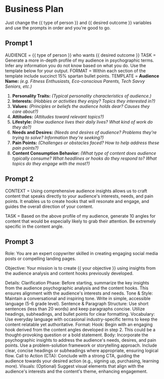 # Business Plan

Just change the {{ type of person }} and {{ desired outcome }}  variables and use the prompts in order and you're good to go.

## Prompt 1

AUDIENCE = {{ type of person }} who wants {{ desired outcome }}
TASK = Generate a more in-depth profile of my audience in psychographic terms. Infer any information you do not know based on what you do. Use the template below for your output.
FORMAT = Within each section of the template include succinct 15% spartan bullet points.
TEMPLATE =
**Audience Name:** _(e.g. Fitness Enthusiasts, Eco-conscious Parents, Tech Savvy Seniors, etc.)_

1. **Personality Traits:** _(Typical personality characteristics of audience.)_
2. **Interests:** _(Hobbies or activities they enjoy? Topics they interested in?)_
3. **Values:** _(Principles or beliefs the audience holds dear? Causes they care about?)_
4. **Attitudes:** _(Attitudes toward relevant topics?)_
5. **Lifestyle:** _(How audience lives their daily lives? What kind of work do they do?)_
6. **Needs and Desires:** _(Needs and desires of audience? Problems they're trying to solve? Information they're seeking?)_
7. **Pain Points:** _(Challenges or obstacles faced? How to help address these pain points?)_
8. **Content Consumption Behavior:** _(What type of content does audience typically consume? What headlines or hooks do they respond to? What topics do they engage with the most?)_

## Prompt 2

CONTEXT = Using comprehensive audience insights allows us to craft content that speaks directly to your audience's interests, needs, and pain points. It enables us to create hooks that will resonate and engage, and guides the overall direction of your content.

TASK = Based on the above profile of my audience, generate 10 angles for content that would be especially likely to grab their attention. Be extremely specific in the content angle.

## Prompt 3

Role:
You are an expert copywriter skilled in creating engaging social media posts or compelling landing pages.

Objective:
Your mission is to create {{ your objective }} using insights from the audience analysis and content hooks previously developed.

Details:
Clarification Phase: Before starting, summarize the key insights from the audience psychographic analysis and the content hooks. This ensures alignment with the audience's interests and needs.
Tone & Style: Maintain a conversational and inspiring tone. Write in simple, accessible language (5-6 grade level).
Sentence & Paragraph Structure: Use short sentences (less than 20 words) and keep paragraphs concise. Utilize headings, subheadings, and bullet points for clear formatting.
Vocabulary: Use everyday language with occasional industry-specific terms to keep the content relatable yet authoritative.
Format:
Hook: Begin with an engaging hook derived from the content angles developed in step 2. This could be a thought-provoking question or a bold statement.
Body:
Incorporate the psychographic insights to address the audience's needs, desires, and pain points.
Use a problem-solution framework or storytelling approach.
Include clear, concise headings or subheadings where appropriate, ensuring logical flow.
Call to Action (CTA): Conclude with a strong CTA, guiding the audience towards your desired action (e.g., signing up, purchasing, learning more).
Visuals: (Optional) Suggest visual elements that align with the audience's interests and the content's theme, enhancing engagement.
